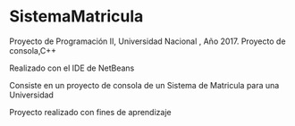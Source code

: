 # SistemaMatricula
Proyecto de Programación II, Universidad Nacional , Año 2017. Proyecto de consola,C++

Realizado con el IDE de NetBeans

Consiste en un proyecto de consola de un Sistema de Matricula para una Universidad

Proyecto realizado con fines de aprendizaje
